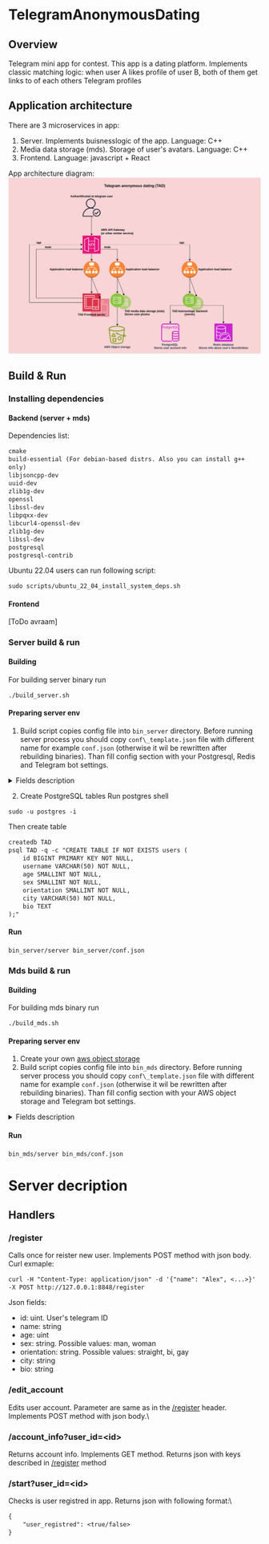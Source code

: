# TelegramAnonymousDating
## Overview
Telegram mini app for contest. This app is a dating platform. Implements classic matching logic: when user A likes profile of user B, both of them get links to of each others Telegram profiles

## Application architecture
There are 3 microservices in app:
1. Server. Implements buisnesslogic of the app. Language: C++ 
2. Media data storage (mds). Storage of user's avatars. Language: C++
3. Frontend. Language: javascript + React

App architecture diagram:
![app architecture](/doc/media/arch.png)

## Build & Run
### Installing dependencies
#### Backend (server + mds)

Dependencies list:

```
cmake
build-essential (For debian-based distrs. Also you can install g++ only)
libjsoncpp-dev
uuid-dev
zlib1g-dev
openssl
libssl-dev
libpqxx-dev
libcurl4-openssl-dev
zlib1g-dev
libssl-dev
postgresql
postgresql-contrib
```

Ubuntu 22.04 users can run following script:

```
sudo scripts/ubuntu_22_04_install_system_deps.sh
```

#### Frontend
[ToDo avraam]

### Server build & run
#### Building

For building server binary run

```
./build_server.sh
```

#### Preparing server env

1. Build script copies config file into ```bin_server``` directory. Before running server process you should copy ```conf\_template.json``` file with different name for example ```conf.json``` (otherwise it wil be rewritten after rebuilding binaries). Than fill config section with your Postgresql, Redis and Telegram bot settings. 
<details>
    
<summary>Fields description</summary>

```server_host - host to run server
  server_port - port to run server
  postgresql_host - host of PostgreSQL installation
  postgresql_port - port of PostgreSQL installation
  postgresql_db - database name
  postgresql_user_table - name of table with user data
  postgresql_user - PostgreSQL user
  postgresql_password - PostgreSQL password
```

</details>

2. Create PostgreSQL tables 
Run postgres shell
```
sudo -u postgres -i
```
Then create table
```
createdb TAD
psql TAD -q -c "CREATE TABLE IF NOT EXISTS users (
    id BIGINT PRIMARY KEY NOT NULL,
    username VARCHAR(50) NOT NULL,
    age SMALLINT NOT NULL,
    sex SMALLINT NOT NULL,
    orientation SMALLINT NOT NULL,
    city VARCHAR(50) NOT NULL,
    bio TEXT
);"
```
#### Run

```bin_server/server bin_server/conf.json```


### Mds build & run
#### Building

For building mds binary run

```
./build_mds.sh
```
#### Preparing server env
1. Create your own [aws object storage](https://aws.amazon.com/ru/what-is/object-storage/)
2. Build script copies config file into ```bin_mds``` directory. Before running server process you should copy ```conf\_template.json``` file with different name for example ```conf.json``` (otherwise it wil be rewritten after rebuilding binaries). Than fill config section with your AWS object storage and Telegram bot settings. 
<details>
    
<summary>Fields description</summary>

```server_host - host to run server
  server_port - port to run server
  cloud_region - AWS storage region
  cloud_endpoint - AWS storage endpoint
  cloud_key_id - id of your service account
  cloud_key - secret key of your service account
  cloud_bucket - bucket name where media will store
```

</details>

#### Run

```bin_mds/server bin_mds/conf.json```


# Server decription

## Handlers

### /register

Calls once for reister new user. Implements POST method with json body.\
Curl exmaple:

```
curl -H "Content-Type: application/json" -d '{"name": "Alex", <...>}' -X POST http://127.0.0.1:8848/register
```

Json fields:
- id: uint. User's telegram ID
- name: string
- age: uint
- sex: string. Possible values: man, woman
- orientation: string. Possible values: straight, bi, gay
- city: string
- bio: string

### /edit\_account

Edits user account. Parameter are same as in the [/register](#-/register) header. Implements POST method with json body.\

### /account\_info\?user\_id\=\<id\>

Returns account info. Implements GET method. Returns json with keys described in [/register](#-/register) method

### /start\?user\_id\=\<id\>

Checks is user registred in app. Returns json with following format:\
```
{
    "user_registred": <true/false>
}
```
